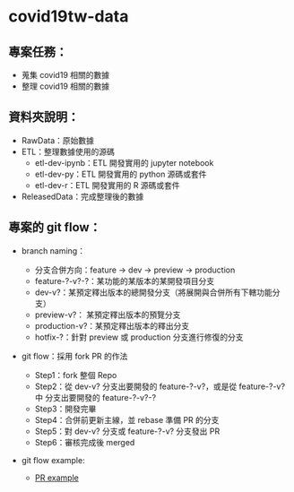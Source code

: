 # covid19tw-data 

## 專案任務：
- 蒐集 covid19 相關的數據
- 整理 covid19 相關的數據

## 資料夾說明：
- RawData：原始數據
- ETL：整理數據使用的源碼
    - etl-dev-ipynb：ETL 開發實用的 jupyter notebook
    - etl-dev-py：ETL 開發實用的 python 源碼或套件
    - etl-dev-r：ETL 開發實用的 R 源碼或套件
- ReleasedData：完成整理後的數據

## 專案的 git flow：

- branch naming： 
    - 分支合併方向：feature -> dev -> preview -> production
    - feature-?-v?-?：某功能的某版本的某開發項目分支 
    - dev-v?：某預定釋出版本的總開發分支（將展開與合併所有下轄功能分支） 
    - preview-v?： 某預定釋出版本的預覽分支 
    - production-v?：某預定釋出版本的釋出分支
    - hotfix-?：針對 preview 或 production 分支進行修復的分支

- git flow：採用 fork PR 的作法
    - Step1：fork 整個 Repo
    - Step2：從 dev-v? 分支出要開發的 feature-?-v?，或是從 feature-?-v? 中 分支出要開發的 feature-?-v?-?
    - Step3：開發完畢
    - Step4：合併前更新主線，並 rebase 準備 PR 的分支
    - Step5：對 dev-v? 分支或  feature-?-v? 分支發出 PR
    - Step6：審核完成後 merged

- git flow example:
   - [PR example](https://github.com/datasci-info/covid19tw-data/pull/1/commits/4858a6dbe59a9a754e5aea9213d7e635b5cfb3eb)

